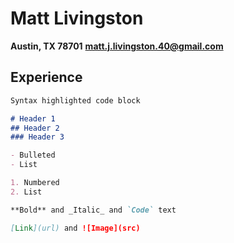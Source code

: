 # Matt Livingston 
**Austin, TX 78701**
**matt.j.livingston.40@gmail.com**

## Experience

```markdown
Syntax highlighted code block

# Header 1
## Header 2
### Header 3

- Bulleted
- List

1. Numbered
2. List

**Bold** and _Italic_ and `Code` text

[Link](url) and ![Image](src)
```
